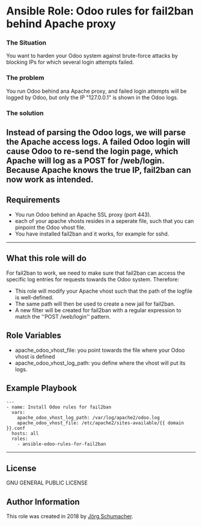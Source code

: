 # Ansible Role: Odoo rules for fail2ban behind Apache proxy

### The Situation
You want to harden your Odoo system against brute-force attacks by blocking IPs for which several login attempts failed.
### The problem
You run Odoo behind ana Apache proxy, and failed login attempts will be logged by Odoo, but only the IP "127.0.0.1" 
is shown in the Odoo logs.
### The solution
Instead of parsing the Odoo logs, we will parse the Apache access logs. A failed Odoo login
will cause Odoo to re-send the login page, which Apache will log as a POST for /web/login.
Because Apache knows the true IP, fail2ban can now work as intended. 
---
## Requirements
 - You run Odoo behind an Apache SSL proxy (port 443).
 - each of your apache vhosts resides in a seperate file, such that you can pinpoint the Odoo vhost file.
 - You have installed fail2ban and it works, for example for sshd.
 ---
## What this role will do
For fail2ban to work, we need to make sure that fail2ban can access the 
specific log entries for requests towards the Odoo system. Therefore:
 - This role will modify your Apache vhost such that the path of the logfile is well-defined.
 - The same path will then be used to create a new jail for fail2ban.
 - A new filter will be created for fail2ban with a regular expression to match the ''POST /web/login'' pattern.
## Role Variables
 - apache_odoo_vhost_file: you point towards the file where your Odoo vhost is defined
 - apache_odoo_vhost_log_path: you define where the vhost will put its logs.
## Example Playbook
    ---
    - name: Install Odoo rules for fail2ban
      vars:
        apache_odoo_vhost_log_path: /var/log/apache2/odoo.log
        apache_odoo_vhost_file: /etc/apache2/sites-available/{{ domain }}.conf
      hosts: all
      roles:
        - ansible-odoo-rules-for-fail2ban

 ---
## License

GNU GENERAL PUBLIC LICENSE

## Author Information

This role was created in 2018 by [Jörg Schumacher](https://github.com/eHanseJoerg).